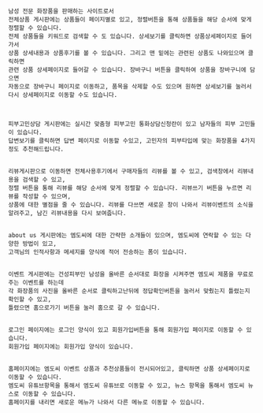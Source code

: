     남성 전문 화장품을 판매하는 사이트로서 
    전체상품 게시판에는 상품들이 페이지별로 있고, 정렬버튼을 통해 상품들을 해당 순서에 맞게 정렬할 수 있습니다. 
    전체 상품들을 키워드로 검색할 수 도 있습니다. 상세보기를 클릭하면 상품상세페이지로 들어가서 
    상품 상세내용과 상품후기를 볼 수 있습니다. 그리고 맨 밑에는 관련된 상품도 나와있으며 클릭하면 
    관련 상품 상세페이지로 들어갈 수 있습니다. 장바구니 버튼을 클릭하여 상품을 장바구니에 담으면 
    자동으로 장바구니 페이지로 이동하고, 품목을 삭제할 수도 있으며 원하면 상세보기를 눌러서 다시 상세페이지로 이동할 수도 있습니다.



    피부고민상담 게시판에는 실시간 맞춤형 피부고민 통화상담신청란이 있고 남자들의 피부 고민들이 있습니다. 
    답변보기를 클릭하면 답변 페이지로 이동할 수있고, 고민자의 피부타입에 맞는 화장품을 4가지 정도 추천해드립니다.


    리뷰게시판으로 이동하면 전체사용후기에서 구매자들의 리뷰를 볼 수 있고, 검색창에서 리뷰내용을 검색할 수 있고, 
    정렬 버튼을 통해 리뷰를 해당 순서에 맞게 정렬할 수 있습니다. 리뷰쓰기 버튼을 누르면 리뷰를 작성할 수 있으며, 
    상품에 대한 별점을 줄 수 있습니다. 리뷰를 다쓰면 새로운 창이 나와서 리뷰이벤트의 소식을 알려주고, 남긴 리뷰내용을 다시 보여줍니다. 


    about us 게시판에는 엠도씨에 대한 간략한 소개들이 있으며, 엠도씨에 연락할 수 있는 다양한 방법이 있고,
    고객님의 인적사항과 메세지를 양식에 적어 전송하는 폼이 있습니다. 


    이벤트 게시판에는 건성피부인 남성을 올바른 순서대로 화장을 시켜주면 엠도씨 제품을 무료로 주는 이벤트를 하는데
    각 화장품의 사진을 올바른 순서로 클릭하고난뒤에 정답확인버튼을 눌러서 맞췄는지 틀렸는지 확인할 수 있고, 
    틀렸으면 홈으로가기 버튼을 눌러 홈으로 갈 수 있습니다.


    로그인 페이지에는 로그인 양식이 있고 회원가입버튼을 통해 회원가입 페이지로 이동할 수 있습니다.
    회원가입 페이지에는 회원가입 양식이 있습니다.


    홈페이지에는 엠도씨 이벤트 상품과 추천상품들이 전시되어있고, 클릭하면 상품 상세페이지로 이동할 수 있습니다.
    엠도씨 유튜브항목을 통해서 엠도씨 유튜브로 이동할 수 있고, 뉴스 항목을 통해서 엠도씨 뉴스로 이동할 수 있습니다.
    홈페이지를 내리면 새로운 메뉴가 나와서 다른 메뉴로 이동할 수 있습니다.
